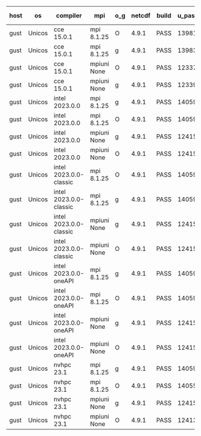 

| host     | os       | compiler                              | mpi                      | o_g        | netcdf        | build       | u_pass          | u_fail          | s_pass            | s_fail            | e_pass             | e_fail             | nuopc_pass       | nuopc_fail       | artifacts link          |
|----------|----------|---------------------------------------|--------------------------|------------|---------------|-------------|-----------------|-----------------|-------------------|-------------------|--------------------|--------------------|------------------|------------------|-------------------------|
| gust | Unicos | cce 15.0.1 | mpi 8.1.25  | O | 4.9.1  | PASS | 13981 | 78 | 49 | 0 | 81 | 0 | 52 | 1 | <a href="https://github.com/esmf-org/esmf-test-artifacts/tree/aa4f18fbe773299c7863551ae7239edb35717610/fix_nvhpc/cce/15.0.1/O/mpi/8.1.25" target="_blank">aa4f18f</a> | 
| gust | Unicos | cce 15.0.1 | mpi 8.1.25  | g | 4.9.1  | PASS | 13983 | 76 | 49 | 0 | 81 | 0 | 52 | 1 | <a href="https://github.com/esmf-org/esmf-test-artifacts/tree/c22bff9c7c5328a1f36e3c51c87435d6cd748e59/fix_nvhpc/cce/15.0.1/g/mpi/8.1.25" target="_blank">c22bff9</a> | 
| gust | Unicos | cce 15.0.1 | mpiuni None  | O | 4.9.1  | PASS | 12337 | 78 | 8 | 0 | 44 | 0 | None | None | <a href="https://github.com/esmf-org/esmf-test-artifacts/tree/ee3be015f90ed5c6b18e96bfeb409bbdf52e776e/fix_nvhpc/cce/15.0.1/O/mpiuni/None" target="_blank">ee3be01</a> | 
| gust | Unicos | cce 15.0.1 | mpiuni None  | g | 4.9.1  | PASS | 12339 | 76 | 8 | 0 | 44 | 0 | None | None | <a href="https://github.com/esmf-org/esmf-test-artifacts/tree/daa968ff831b957f0fec2beb869d3fb9d7912c9c/fix_nvhpc/cce/15.0.1/g/mpiuni/None" target="_blank">daa968f</a> | 
| gust | Unicos | intel 2023.0.0 | mpi 8.1.25  | g | 4.9.1  | PASS | 14059 | 0 | 49 | 0 | 81 | 0 | 53 | 0 | <a href="https://github.com/esmf-org/esmf-test-artifacts/tree/4bbf08c20299448f788ec65e1dce1e63dc8d6d49/fix_nvhpc/intel/2023.0.0/g/mpi/8.1.25" target="_blank">4bbf08c</a> | 
| gust | Unicos | intel 2023.0.0 | mpi 8.1.25  | O | 4.9.1  | PASS | 14059 | 0 | 49 | 0 | 81 | 0 | 53 | 0 | <a href="https://github.com/esmf-org/esmf-test-artifacts/tree/fb05b9f1bea8cb4c2ce0768121fadb7d8ae9591b/fix_nvhpc/intel/2023.0.0/O/mpi/8.1.25" target="_blank">fb05b9f</a> | 
| gust | Unicos | intel 2023.0.0 | mpiuni None  | g | 4.9.1  | PASS | 12415 | 0 | 8 | 0 | 44 | 0 | None | None | <a href="https://github.com/esmf-org/esmf-test-artifacts/tree/575c945011dfa26db870c8573d7bc2f4b1f8ba39/fix_nvhpc/intel/2023.0.0/g/mpiuni/None" target="_blank">575c945</a> | 
| gust | Unicos | intel 2023.0.0 | mpiuni None  | O | 4.9.1  | PASS | 12415 | 0 | 8 | 0 | 44 | 0 | None | None | <a href="https://github.com/esmf-org/esmf-test-artifacts/tree/fb2314ecdf1a1e2d153ccce9b5ad8d69cf52ca67/fix_nvhpc/intel/2023.0.0/O/mpiuni/None" target="_blank">fb2314e</a> | 
| gust | Unicos | intel 2023.0.0-classic | mpi 8.1.25  | O | 4.9.1  | PASS | 14059 | 0 | 49 | 0 | 81 | 0 | 53 | 0 | <a href="https://github.com/esmf-org/esmf-test-artifacts/tree/d0058f66c7ed84c138b65b162f053c61c4da4c5c/fix_nvhpc/intel/2023.0.0-classic/O/mpi/8.1.25" target="_blank">d0058f6</a> | 
| gust | Unicos | intel 2023.0.0-classic | mpi 8.1.25  | g | 4.9.1  | PASS | 14059 | 0 | 49 | 0 | 81 | 0 | 53 | 0 | <a href="https://github.com/esmf-org/esmf-test-artifacts/tree/1aec90abce02fd11a53a9da267d039f7a83cf2aa/fix_nvhpc/intel/2023.0.0-classic/g/mpi/8.1.25" target="_blank">1aec90a</a> | 
| gust | Unicos | intel 2023.0.0-classic | mpiuni None  | g | 4.9.1  | PASS | 12415 | 0 | 8 | 0 | 44 | 0 | None | None | <a href="https://github.com/esmf-org/esmf-test-artifacts/tree/36beb392873c3f310e33d27a70287254d08d88b7/fix_nvhpc/intel/2023.0.0-classic/g/mpiuni/None" target="_blank">36beb39</a> | 
| gust | Unicos | intel 2023.0.0-classic | mpiuni None  | O | 4.9.1  | PASS | 12415 | 0 | 8 | 0 | 44 | 0 | None | None | <a href="https://github.com/esmf-org/esmf-test-artifacts/tree/dd467b78988b4d2bdd125f00f9497dfebd7c47e3/fix_nvhpc/intel/2023.0.0-classic/O/mpiuni/None" target="_blank">dd467b7</a> | 
| gust | Unicos | intel 2023.0.0-oneAPI | mpi 8.1.25  | g | 4.9.1  | PASS | 14059 | 0 | 49 | 0 | 81 | 0 | 53 | 0 | <a href="https://github.com/esmf-org/esmf-test-artifacts/tree/41978e392673e81bb39edaa13e41cc91ec8c3352/fix_nvhpc/intel/2023.0.0-oneAPI/g/mpi/8.1.25" target="_blank">41978e3</a> | 
| gust | Unicos | intel 2023.0.0-oneAPI | mpi 8.1.25  | O | 4.9.1  | PASS | 14059 | 0 | 48 | 1 | 81 | 0 | 43 | 10 | <a href="https://github.com/esmf-org/esmf-test-artifacts/tree/efb98649e559ab7742fb91249e0efc7fa1e199e3/fix_nvhpc/intel/2023.0.0-oneAPI/O/mpi/8.1.25" target="_blank">efb9864</a> | 
| gust | Unicos | intel 2023.0.0-oneAPI | mpiuni None  | g | 4.9.1  | PASS | 12415 | 0 | 8 | 0 | 44 | 0 | None | None | <a href="https://github.com/esmf-org/esmf-test-artifacts/tree/b1e92df985b5955f006c8456353ed436bb76dcb6/fix_nvhpc/intel/2023.0.0-oneAPI/g/mpiuni/None" target="_blank">b1e92df</a> | 
| gust | Unicos | intel 2023.0.0-oneAPI | mpiuni None  | O | 4.9.1  | PASS | 12415 | 0 | 8 | 0 | 44 | 0 | None | None | <a href="https://github.com/esmf-org/esmf-test-artifacts/tree/b93b37467ac89d56d7dea4eca14235aae6813efc/fix_nvhpc/intel/2023.0.0-oneAPI/O/mpiuni/None" target="_blank">b93b374</a> | 
| gust | Unicos | nvhpc 23.1 | mpi 8.1.25  | g | 4.9.1  | PASS | 14059 | 0 | 49 | 0 | 81 | 0 | 45 | 8 | <a href="https://github.com/esmf-org/esmf-test-artifacts/tree/d66afea426c68c3783fa592a16fc84c36cc8511c/fix_nvhpc/nvhpc/23.1/g/mpi/8.1.25" target="_blank">d66afea</a> | 
| gust | Unicos | nvhpc 23.1 | mpi 8.1.25  | O | 4.9.1  | PASS | 14055 | 4 | 49 | 0 | 81 | 0 | 45 | 8 | <a href="https://github.com/esmf-org/esmf-test-artifacts/tree/e659d1e625344ff776d974db02be2acdf9fe5ddb/fix_nvhpc/nvhpc/23.1/O/mpi/8.1.25" target="_blank">e659d1e</a> | 
| gust | Unicos | nvhpc 23.1 | mpiuni None  | g | 4.9.1  | PASS | 12415 | 0 | 8 | 0 | 44 | 0 | None | None | <a href="https://github.com/esmf-org/esmf-test-artifacts/tree/350283c69bde19c3cd5492a3d904de5aa34ba8d6/fix_nvhpc/nvhpc/23.1/g/mpiuni/None" target="_blank">350283c</a> | 
| gust | Unicos | nvhpc 23.1 | mpiuni None  | O | 4.9.1  | PASS | 12413 | 2 | 8 | 0 | 44 | 0 | None | None | <a href="https://github.com/esmf-org/esmf-test-artifacts/tree/c4fb5e810944e4d3b6545d33569e0723768b1cdb/fix_nvhpc/nvhpc/23.1/O/mpiuni/None" target="_blank">c4fb5e8</a> | 
